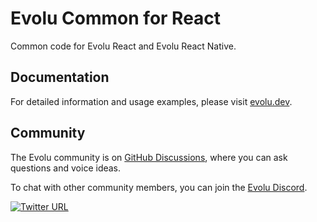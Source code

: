 # Evolu Common for React

Common code for Evolu React and Evolu React Native.

## Documentation

For detailed information and usage examples, please visit [evolu.dev](https://www.evolu.dev).

## Community

The Evolu community is on [GitHub Discussions](https://github.com/evoluhq/evolu/discussions), where you can ask questions and voice ideas.

To chat with other community members, you can join the [Evolu Discord](https://discord.gg/2J8yyyyxtZ).

[![Twitter URL](https://img.shields.io/twitter/url/https/x.com/evoluhq.svg?style=social&label=Follow%20%40evoluhq)](https://x.com/evoluhq)
